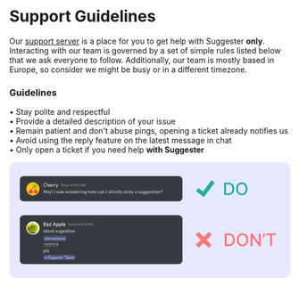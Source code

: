 # Support Guidelines

Our [support server](https://suggester.js.org/support) is a place for you to get help with Suggester **only**. Interacting with our team is governed by a set of simple rules listed below that we ask everyone to follow. Additionally, our team is mostly based in Europe, so consider we might be busy or in a different timezone.

### Guidelines
• Stay polite and respectful\
• Provide a detailed description of your issue\
• Remain patient and don't abuse pings, opening a ticket already notifies us\
• Avoid using the reply feature on the latest message in chat\
• Only open a ticket if you need help **with Suggester**

![An example of a good attitude to have when interacting with a support team](../images/support-guidelines.png)
